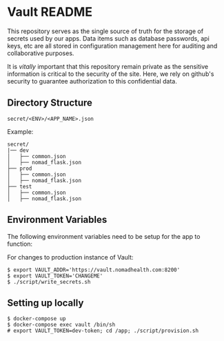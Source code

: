 # Vault README

This repository serves as the single source of truth for the storage of secrets
used by our apps.  Data items such as database passwords, api keys,
etc are all stored in configuration management here for auditing and
collaborative purposes.

It is *vitally* important that this repository remain private as the sensitive
information is critical to the security of the site. Here, we rely on github's
security to guarantee authorization to this confidential data.

## Directory Structure

    secret/<ENV>/<APP_NAME>.json

Example:

    secret/
    |── dev
    │   ├── common.json
    │   ├── nomad_flask.json
    ├── prod
    │   ├── common.json
    │   ├── nomad_flask.json
    ├── test
    │   ├── common.json
    │   ├── nomad_flask.json

## Environment Variables

The following environment variables need to be setup for the app to function:

For changes to production instance of Vault:

    $ export VAULT_ADDR='https://vault.nomadhealth.com:8200'
    $ export VAULT_TOKEN='CHANGEME'
    $ ./script/write_secrets.sh

## Setting up locally

    $ docker-compose up
    $ docker-compose exec vault /bin/sh
    # export VAULT_TOKEN=dev-token; cd /app; ./script/provision.sh
